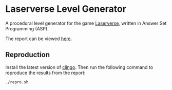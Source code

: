 # Laserverse Level Generator

A procedural level generator for the game [Laserverse](https://www.puzzlescript.net/play.html?p=535e1c93b49b50c03c7892601dc96426),
written in Answer Set Programming (ASP).

The report can be viewed [here](/report/main.pdf).

## Reproduction

Install the latest version of [clingo](https://potassco.org/clingo/). Then run the following command to reproduce the results from the report:

```bash
./repro.sh
```